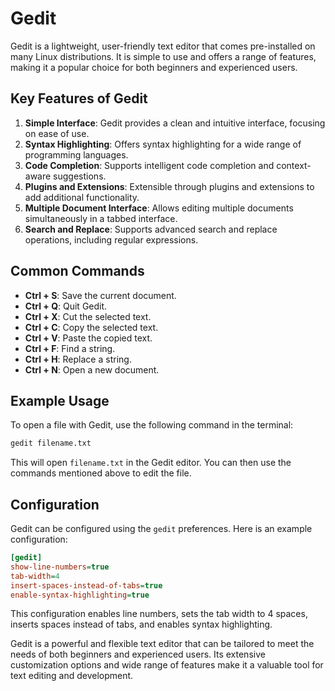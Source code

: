 # Gedit

Gedit is a lightweight, user-friendly text editor that comes pre-installed on many Linux distributions. It is simple to use and offers a range of features, making it a popular choice for both beginners and experienced users.

## Key Features of Gedit

1. **Simple Interface**: Gedit provides a clean and intuitive interface, focusing on ease of use.
2. **Syntax Highlighting**: Offers syntax highlighting for a wide range of programming languages.
3. **Code Completion**: Supports intelligent code completion and context-aware suggestions.
4. **Plugins and Extensions**: Extensible through plugins and extensions to add additional functionality.
5. **Multiple Document Interface**: Allows editing multiple documents simultaneously in a tabbed interface.
6. **Search and Replace**: Supports advanced search and replace operations, including regular expressions.

## Common Commands

- **Ctrl + S**: Save the current document.
- **Ctrl + Q**: Quit Gedit.
- **Ctrl + X**: Cut the selected text.
- **Ctrl + C**: Copy the selected text.
- **Ctrl + V**: Paste the copied text.
- **Ctrl + F**: Find a string.
- **Ctrl + H**: Replace a string.
- **Ctrl + N**: Open a new document.

## Example Usage

To open a file with Gedit, use the following command in the terminal:

```sh
gedit filename.txt
```

This will open `filename.txt` in the Gedit editor. You can then use the commands mentioned above to edit the file.

## Configuration

Gedit can be configured using the `gedit` preferences. Here is an example configuration:

```ini
[gedit]
show-line-numbers=true
tab-width=4
insert-spaces-instead-of-tabs=true
enable-syntax-highlighting=true
```

This configuration enables line numbers, sets the tab width to 4 spaces, inserts spaces instead of tabs, and enables syntax highlighting.

Gedit is a powerful and flexible text editor that can be tailored to meet the needs of both beginners and experienced users. Its extensive customization options and wide range of features make it a valuable tool for text editing and development.
